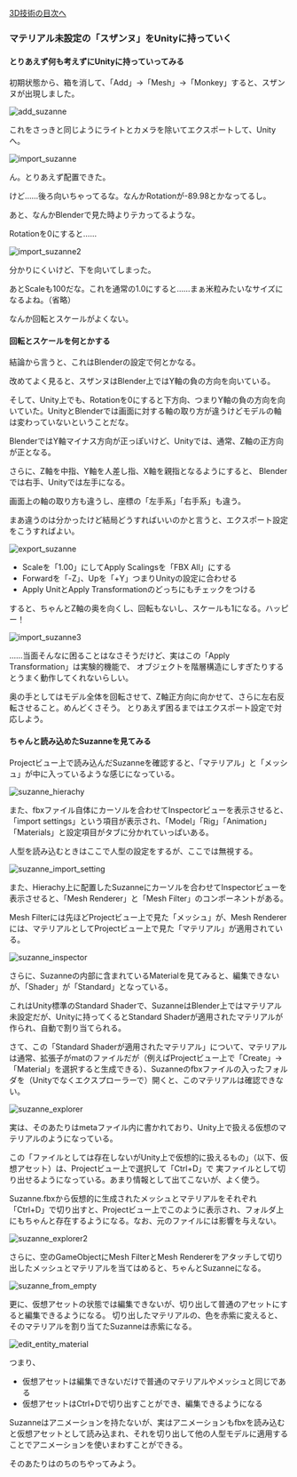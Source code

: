 [3D技術の目次へ](./../)

### マテリアル未設定の「スザンヌ」をUnityに持っていく

#### とりあえず何も考えずにUnityに持っていってみる

初期状態から、箱を消して、「Add」→「Mesh」→「Monkey」すると、スザンヌが出現しました。

![add_suzanne](./media/nakid_suzanne/add_suzanne.png)

これをさっきと同じようにライトとカメラを除いてエクスポートして、Unityへ。

![import_suzanne](./media/nakid_suzanne/import_suzanne.png)

ん。とりあえず配置できた。

けど……後ろ向いちゃってるな。なんかRotationが-89.98とかなってるし。

あと、なんかBlenderで見た時よりテカってるような。

Rotationを0にすると……

![import_suzanne2](./media/nakid_suzanne/import_suzanne2.png)

分かりにくいけど、下を向いてしまった。

あとScaleも100だな。これを通常の1.0にすると……まぁ米粒みたいなサイズになるよね。（省略）

なんか回転とスケールがよくない。

#### 回転とスケールを何とかする

結論から言うと、これはBlenderの設定で何とかなる。

改めてよく見ると、スザンヌはBlender上ではY軸の負の方向を向いている。

そして、Unity上でも、Rotationを0にすると下方向、つまりY軸の負の方向を向いていた。UnityとBlenderでは画面に対する軸の取り方が違うけどモデルの軸は変わっていないということだな。

BlenderではY軸マイナス方向が正っぽいけど、Unityでは、通常、Z軸の正方向が正となる。

さらに、Z軸を中指、Y軸を人差し指、X軸を親指となるようにすると、
Blenderでは右手、Unityでは左手になる。

画面上の軸の取り方も違うし、座標の「左手系」「右手系」も違う。

まあ違うのは分かったけど結局どうすればいいのかと言うと、エクスポート設定をこうすればよい。

![export_suzanne](./media/nakid_suzanne/export_suzanne.png)

- Scaleを「1.00」にしてApply Scalingsを「FBX All」にする
- Forwardを「-Z」、Upを「+Y」つまりUnityの設定に合わせる
- Apply UnitとApply Transformationのどっちにもチェックをつける

すると、ちゃんとZ軸の奥を向くし、回転もないし、スケールも1になる。ハッピー！

![import_suzanne3](./media/nakid_suzanne/import_suzanne3.png)

……当面そんなに困ることはなさそうだけど、実はこの「Apply Transformation」は実験的機能で、
オブジェクトを階層構造にしすぎたりするとうまく動作してくれないらしい。

奥の手としてはモデル全体を回転させて、Z軸正方向に向かせて、さらに左右反転させること。めんどくさそう。
とりあえず困るまではエクスポート設定で対応しよう。

#### ちゃんと読み込めたSuzanneを見てみる

Projectビュー上で読み込んだSuzanneを確認すると、「マテリアル」と「メッシュ」が中に入っているような感じになっている。

![suzanne_hierachy](./media/nakid_suzanne/suzanne_hierachy.png)

また、fbxファイル自体にカーソルを合わせてInspectorビューを表示させると、「import settings」という項目が表示され、「Model」「Rig」「Animation」「Materials」と設定項目がタブに分かれていっぱいある。

人型を読み込むときはここで人型の設定をするが、ここでは無視する。

![suzanne_import_setting](./media/nakid_suzanne/suzanne_import_setting.png)

また、Hierachy上に配置したSuzanneにカーソルを合わせてInspectorビューを表示させると、「Mesh Renderer」と「Mesh Filter」のコンポーネントがある。

Mesh Filterには先ほどProjectビュー上で見た「メッシュ」が、Mesh Rendererには、マテリアルとしてProjectビュー上で見た「マテリアル」が適用されている。

![suzanne_inspector](./media/nakid_suzanne/suzanne_inspector.png)

さらに、Suzanneの内部に含まれているMaterialを見てみると、編集できないが、「Shader」が「Standard」となっている。

これはUnity標準のStandard Shaderで、SuzanneはBlender上ではマテリアル未設定だが、Unityに持ってくるとStandard Shaderが適用されたマテリアルが作られ、自動で割り当てられる。

さて、この「Standard Shaderが適用されたマテリアル」について、マテリアルは通常、拡張子がmatのファイルだが（例えばProjectビュー上で「Create」→「Material」を選択すると生成できる）、Suzanneのfbxファイルの入ったフォルダを（Unityでなくエクスプローラーで）開くと、このマテリアルは確認できない。

![suzanne_explorer](./media/nakid_suzanne/suzanne_explorer.png)

実は、そのあたりはmetaファイル内に書かれており、Unity上で扱える仮想のマテリアルのようになっている。

この「ファイルとしては存在しないがUnity上で仮想的に扱えるもの」（以下、仮想アセット）は、Projectビュー上で選択して「Ctrl+D」で
実ファイルとして切り出せるようになっている。あまり情報として出てこないが、よく使う。

Suzanne.fbxから仮想的に生成されたメッシュとマテリアルをそれぞれ「Ctrl+D」で切り出すと、Projectビュー上でこのように表示され、フォルダ上にもちゃんと存在するようになる。なお、元のファイルには影響を与えない。

![suzanne_explorer2](./media/nakid_suzanne/suzanne_explorer2.png)

さらに、空のGameObjectにMesh FilterとMesh Rendererをアタッチして切り出したメッシュとマテリアルを当てはめると、ちゃんとSuzanneになる。

![suzanne_from_empty](./media/nakid_suzanne/suzanne_from_empty.png)

更に、仮想アセットの状態では編集できないが、切り出して普通のアセットにすると編集できるようになる。
切り出したマテリアルの、色を赤紫に変えると、そのマテリアルを割り当てたSuzanneは赤紫になる。

![edit_entity_material](./media/nakid_suzanne/edit_entity_material.png)

つまり、

- 仮想アセットは編集できないだけで普通のマテリアルやメッシュと同じである
- 仮想アセットはCtrl+Dで切り出すことができ、編集できるようになる

Suzanneはアニメーションを持たないが、実はアニメーションもfbxを読み込むと仮想アセットとして読み込まれ、それを切り出して他の人型モデルに適用することでアニメーションを使いまわすことができる。

そのあたりはのちのちやってみよう。

